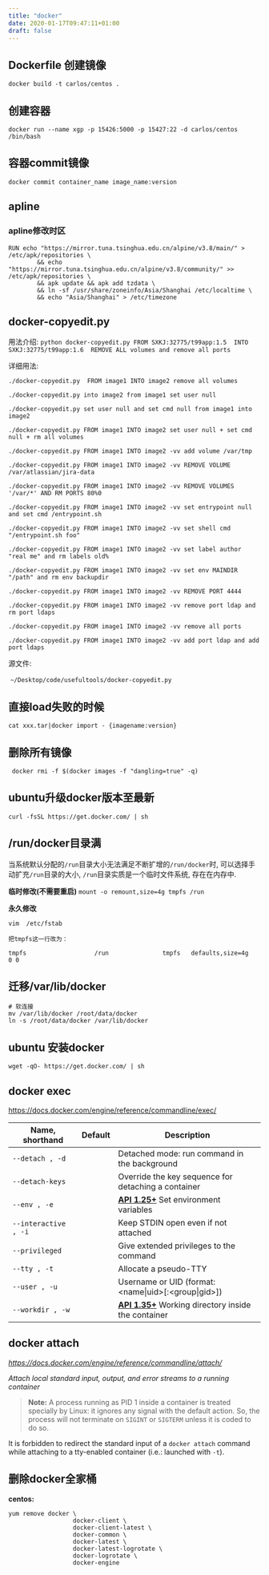 ```yaml
---
title: "docker"
date: 2020-01-17T09:47:11+01:00
draft: false
---
```




## Dockerfile 创建镜像
`docker build -t carlos/centos .`

## 创建容器 
`docker run --name xgp -p 15426:5000 -p 15427:22 -d carlos/centos /bin/bash`

## 容器commit镜像
`docker commit container_name image_name:version`

## apline

### apline修改时区

```
RUN echo "https://mirror.tuna.tsinghua.edu.cn/alpine/v3.8/main/" > /etc/apk/repositories \
        && echo "https://mirror.tuna.tsinghua.edu.cn/alpine/v3.8/community/" >> /etc/apk/repositories \
        && apk update && apk add tzdata \
        && ln -sf /usr/share/zoneinfo/Asia/Shanghai /etc/localtime \ 
        && echo "Asia/Shanghai" > /etc/timezone

```

## docker-copyedit.py

用法介绍: `python docker-copyedit.py FROM SXKJ:32775/t99app:1.5  INTO SXKJ:32775/t99app:1.6  REMOVE ALL volumes and remove all ports`

详细用法:

```shell
./docker-copyedit.py  FROM image1 INTO image2 remove all volumes
 
./docker-copyedit.py into image2 from image1 set user null
 
./docker-copyedit.py set user null and set cmd null from image1 into image2
 
./docker-copyedit.py FROM image1 INTO image2 set user null + set cmd null + rm all volumes
     
./docker-copyedit.py FROM image1 INTO image2 -vv add volume /var/tmp

./docker-copyedit.py FROM image1 INTO image2 -vv REMOVE VOLUME /var/atlassian/jira-data

./docker-copyedit.py FROM image1 INTO image2 -vv REMOVE VOLUMES '/var/*' AND RM PORTS 80%0

./docker-copyedit.py FROM image1 INTO image2 -vv set entrypoint null and set cmd /entrypoint.sh

./docker-copyedit.py FROM image1 INTO image2 -vv set shell cmd "/entrypoint.sh foo"

./docker-copyedit.py FROM image1 INTO image2 -vv set label author "real me" and rm labels old%

./docker-copyedit.py FROM image1 INTO image2 -vv set env MAINDIR "/path" and rm env backupdir

./docker-copyedit.py FROM image1 INTO image2 -vv REMOVE PORT 4444

./docker-copyedit.py FROM image1 INTO image2 -vv remove port ldap and rm port ldaps

./docker-copyedit.py FROM image1 INTO image2 -vv remove all ports

./docker-copyedit.py FROM image1 INTO image2 -vv add port ldap and add port ldaps
```

源文件:

​	`~/Desktop/code/usefultools/docker-copyedit.py`

## 直接load失败的时候

`cat xxx.tar|docker import - {imagename:version}`

## 删除所有<none>镜像

` docker rmi -f $(docker images -f "dangling=true" -q)`

## ubuntu升级docker版本至最新

`curl -fsSL https://get.docker.com/ | sh`

## /run/docker目录满

当系统默认分配的`/run`目录大小无法满足不断扩增的`/run/docker`时, 可以选择手动扩充`/run`目录的大小, `/run`目录实质是一个临时文件系统, 存在在内存中.

**临时修改(不需要重启)**
`mount -o remount,size=4g tmpfs /run`

**永久修改**

```shell
vim  /etc/fstab 

把tmpfs这一行改为：

tmpfs                   /run               tmpfs   defaults,size=4g     0 0
```

## 迁移/var/lib/docker

```shell
# 软连接
mv /var/lib/docker /root/data/docker
ln -s /root/data/docker /var/lib/docker
```



## ubuntu 安装docker

`wget -qO- https://get.docker.com/ | sh`

## docker exec 

https://docs.docker.com/engine/reference/commandline/exec/

| Name, shorthand      | Default | Description                                                  |
| -------------------- | ------- | ------------------------------------------------------------ |
| `--detach , -d`      |         | Detached mode: run command in the background                 |
| `--detach-keys`      |         | Override the key sequence for detaching a container          |
| `--env , -e`         |         | [**API 1.25+**](https://docs.docker.com/engine/api/v1.25/) Set environment variables |
| `--interactive , -i` |         | Keep STDIN open even if not attached                         |
| `--privileged`       |         | Give extended privileges to the command                      |
| `--tty , -t`         |         | Allocate a pseudo-TTY                                        |
| `--user , -u`        |         | Username or UID (format: <name\|uid>[:<group\|gid>])         |
| `--workdir , -w`     |         | [**API 1.35+**](https://docs.docker.com/engine/api/v1.35/) Working directory inside the container |

## docker attach

*https://docs.docker.com/engine/reference/commandline/attach/*

*Attach local standard input, output, and error streams to a running container*

> **Note:** A process running as PID 1 inside a container is treated specially by Linux: it ignores any signal with the default action. So, the process will not terminate on `SIGINT` or `SIGTERM` unless it is coded to do so.

It is forbidden to redirect the standard input of a `docker attach` command while attaching to a tty-enabled container (i.e.: launched with `-t`).

## 删除docker全家桶

**centos:**

```shell
yum remove docker \
                  docker-client \
                  docker-client-latest \
                  docker-common \
                  docker-latest \
                  docker-latest-logrotate \
                  docker-logrotate \
                  docker-engine
```

